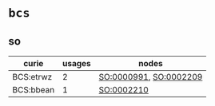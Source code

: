 # `bcs`

## so

| curie     |   usages | nodes                                                                                                            |
|-----------|----------|------------------------------------------------------------------------------------------------------------------|
| BCS:etrwz |        2 | [SO:0000991](http://purl.obolibrary.org/obo/SO_0000991), [SO:0002209](http://purl.obolibrary.org/obo/SO_0002209) |
| BCS:bbean |        1 | [SO:0002210](http://purl.obolibrary.org/obo/SO_0002210)                                                          |

